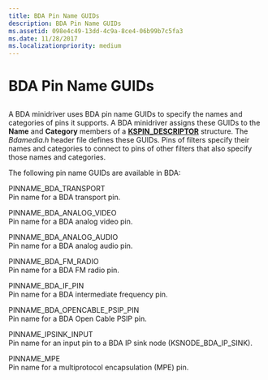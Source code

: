 ```yaml
---
title: BDA Pin Name GUIDs
description: BDA Pin Name GUIDs
ms.assetid: 098e4c49-13dd-4c9a-8ce4-06b99b7c5fa3
ms.date: 11/28/2017
ms.localizationpriority: medium
---
```


# BDA Pin Name GUIDs


## <span id="ddk_bda_pin_name_guids_ks"></span><span id="DDK_BDA_PIN_NAME_GUIDS_KS"></span>


A BDA minidriver uses BDA pin name GUIDs to specify the names and categories of pins it supports. A BDA minidriver assigns these GUIDs to the **Name** and **Category** members of a [**KSPIN\_DESCRIPTOR**](/windows-hardware/drivers/ddi/ks/ns-ks-kspin_descriptor) structure. The *Bdamedia.h* header file defines these GUIDs. Pins of filters specify their names and categories to connect to pins of other filters that also specify those names and categories.

The following pin name GUIDs are available in BDA:

<span id="PINNAME_BDA_TRANSPORT"></span><span id="pinname_bda_transport"></span>PINNAME\_BDA\_TRANSPORT  
Pin name for a BDA transport pin.

<span id="PINNAME_BDA_ANALOG_VIDEO"></span><span id="pinname_bda_analog_video"></span>PINNAME\_BDA\_ANALOG\_VIDEO  
Pin name for a BDA analog video pin.

<span id="PINNAME_BDA_ANALOG_AUDIO"></span><span id="pinname_bda_analog_audio"></span>PINNAME\_BDA\_ANALOG\_AUDIO  
Pin name for a BDA analog audio pin.

<span id="PINNAME_BDA_FM_RADIO"></span><span id="pinname_bda_fm_radio"></span>PINNAME\_BDA\_FM\_RADIO  
Pin name for a BDA FM radio pin.

<span id="PINNAME_BDA_IF_PIN"></span><span id="pinname_bda_if_pin"></span>PINNAME\_BDA\_IF\_PIN  
Pin name for a BDA intermediate frequency pin.

<span id="PINNAME_BDA_OPENCABLE_PSIP_PIN"></span><span id="pinname_bda_opencable_psip_pin"></span>PINNAME\_BDA\_OPENCABLE\_PSIP\_PIN  
Pin name for a BDA Open Cable PSIP pin.

<span id="PINNAME_IPSINK_INPUT"></span><span id="pinname_ipsink_input"></span>PINNAME\_IPSINK\_INPUT  
Pin name for an input pin to a BDA IP sink node (KSNODE\_BDA\_IP\_SINK).

<span id="PINNAME_MPE"></span><span id="pinname_mpe"></span>PINNAME\_MPE  
Pin name for a multiprotocol encapsulation (MPE) pin.

 

